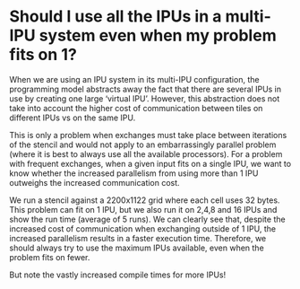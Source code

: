 Should I use all the IPUs in a multi-IPU system even when my problem fits on 1?
==========================

When we are using an IPU system in its multi-IPU configuration, the programming model abstracts away 
the fact that there are several IPUs in use by creating one large ‘virtual IPU’. However, this abstraction
 does not take into account the higher cost of communication between tiles on different IPUs vs on the same IPU. 

This is only a problem when exchanges must take place between iterations of the stencil and would not
 apply to an embarrassingly parallel problem (where it is best to always use all the available processors).
  For a problem with frequent exchanges, when a given input fits on a single IPU, we want to know whether 
  the increased parallelism from using more than 1 IPU outweighs the increased communication cost.
  
We run a stencil against a 2200x1122 grid where each cell uses 32 bytes. This problem can fit on 1
 IPU, but we also run it on 2,4,8 and 16 IPUs and show the run time (average of 5 runs). We can clearly 
 see that, despite the increased cost of communication when exchanging outside of 1 IPU, the increased parallelism
  results in a faster execution time. Therefore, we should always try to use the maximum IPUs available, even when
   the problem fits on fewer.

But note the vastly increased compile times for more IPUs!
